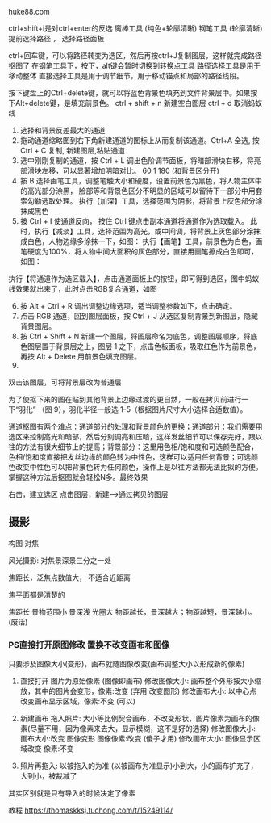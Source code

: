 
huke88.com

ctrl+shift+i是对ctrl+enter的反选
魔棒工具 (纯色+轮廓清晰)
钢笔工具 (轮廓清晰) 提前选择路径 ， 选择路径面板

ctrl+回车键，可以将路径转变为选区，然后再按ctrl+J复制图层，这样就完成路径抠图了
在钢笔工具下，按下，alt键会暂时切换到转换点工具
路径选择工具是用于移动整体
直接选择工具是用于调节细节，用于移动锚点和局部的路径线段。


按下键盘上的Ctrl+delete键，就可以将蓝色背景色填充到文件背景层中。如果按下Alt+delete键，是填充前景色。
ctrl + shift + n 新建空白图层 ctrl + d 取消蚂蚁线
1. 选择和背景反差最大的通道
2. 拖动通道缩略图到右下角新建通道的图标上从而复制该通道。Ctrl+A 全选, 按Ctrl + C 复制, 新建图层,粘贴通道
3. 选中刚刚复制的通道，按 Ctrl + L 调出色阶调节面板，将暗部滑块右移，将亮部滑块左移，可以显著增加明暗对比。 60  1  180 (和背景区分开)
4. 按 B 选择画笔工具，调整笔触大小和硬度，设置前景色为黑色，将人物主体中的高光部分涂黑，
脸部等和背景色区分不明显的区域可以留待下一部分中用套索勾勒选取处理。
执行【加深】工具，选择范围为阴影，将背景上灰色部分涂抹成黑色
5. 按 Ctrl + I 使通道反向，
按住 Ctrl 键点击副本通道将通道作为选取载入。
此时，执行【减淡】工具，选择范围为高光，或中间调，将背景上灰色部分涂抹成白色，人物边缘多涂抹一下，如图：
执行【画笔】工具，前景色为白色，画笔硬度为100%，将人物中间大面积的灰色部分，直接用画笔擦成白色即可，如图：

执行【将通道作为选区载入】，点击通道面板上的按钮，即可得到选区，图中蚂蚁线效果就出来了，此时点击RGB复合通道，如图

6. 按 Alt + Ctrl + R 调出调整边缘选项，适当调整参数如下，点击确定。
7. 点击 RGB 通道，回到图层面板，按 Ctrl + J 从选区复制背景到新图层，隐藏背景图层。
8. 按 Ctrl + Shift + N 新建一个图层，将图层命名为底色，调整图层顺序，将底色图层置于背景层之上，图层 1 之下，点击色板面板，吸取红色作为前景色，再按 Alt + Delete 用前景色填充图层。
9. 

双击该图层，可将背景层改为普通层

为了使抠下来的图在贴到其他背景上边缘过渡的更自然，一般在拷贝前进行一下“羽化”
（图 9），羽化半径一般选 1-5（根据图片尺寸大小选择合适数值）。



通道抠图有两个难点：通道部分的处理和背景颜色的更换；通道部分：我们需要用选区来控制高光和暗部，然后分别调亮和压暗，这样发丝细节可以保存完好，跟以往的方法有很大细节上的提高；背景部分：这里用色相/饱和度和可选颜色配合，色相/饱和度直接把发丝边缘的颜色转为中性色，这样可以适用任何背景；可选颜色改变中性色可以把背景色转为任何颜色，操作上是以往方法都无法比拟的方便。掌握这种方法后抠图就会轻松N多。最终效果

右击，建立选区
点击图层，新建-->通过拷贝的图层

## 摄影
构图
对焦

风光摄影: 对焦景深景三分之一处

焦距长，泛焦点数值大， 不适合近距离

焦平面都是清楚的

焦距长  景物范围小 景深浅 光圈大
物距越长，景深越大；物距越短，景深越小。(废话)

### PS直接打开原图修改  置换不改变画布和图像
只要涉及图像大小(变形)，画布就随图像改变(画布调整大小以形成新的像素)
1. 直接打开  图片为原始像素 (图像即画布)
    修改图像大小: 画布整个外形按大小缩放，其中的图片会变形，像素:改变 (弃用:改变图形)
    修改画布大小: 以中心点改变画布显示区域，像素:不变 (可以)
    
2. 新建画布 拖入照片: 大小等比例契合画布，不改变形状，图片像素为画布的像素(尽量不用，因为像素来去大，显示模糊，这不是好的选择)
    修改图像大小: 画布大小:改变  图像变形 图像像素:改变 (傻子才用)
    修改画布大小: 图像显示区域改变  像素:不变
    
3. 照片再拖入: 以被拖入的为准 (以被画布为准显示)小到大，小的画布扩充了，大到小，被裁减了

其实区别就是只有导入的时候决定了像素

教程 https://thomaskksj.tuchong.com/t/15249114/
<!--stackedit_data:
eyJoaXN0b3J5IjpbOTgzOTU2ODc0LC0xNTI1NzcxMTU3LDE3Mz
Y2ODAyMTUsMzg4Mzk4MDEwXX0=
-->